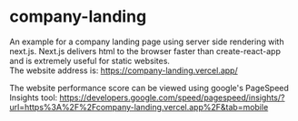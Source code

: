 # company-landing
An example for a company landing page using server side rendering with next.js.
Next.js delivers html to the browser faster than create-react-app and is extremely useful for static websites.  
The website address is:
https://company-landing.vercel.app/

The website performance score can be viewed using google's PageSpeed Insights tool:
https://developers.google.com/speed/pagespeed/insights/?url=https%3A%2F%2Fcompany-landing.vercel.app%2F&tab=mobile
